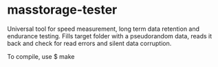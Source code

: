 # masstorage-tester
Universal tool for speed measurement, long term data retention and endurance testing.
Fills target folder with a pseudorandom data, reads it back and check for read errors and silent data corruption.

To compile, use 
$ make
